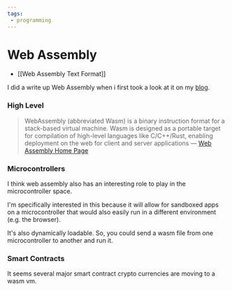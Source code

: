 ```yaml
---
tags:
 - programming
---
```


# Web Assembly
*  [[Web Assembly Text Format]]

I did a write up Web Assembly when i first took a look at it on my [blog](https://dustinfirebaugh.com/blog/Web_Assembly/).

### High Level
>WebAssembly (abbreviated Wasm) is a binary instruction format for a stack-based virtual machine. Wasm is designed as a portable target for compilation of high-level languages like C/C++/Rust, enabling deployment on the web for client and server applications — [Web Assembly Home Page](https://webassembly.org/)


### Microcontrollers
I think web assembly also has an interesting role to play in the microcontroller space.

I'm specifically interested in this because it will allow for sandboxed apps on a microcontroller that would also easily run in a different environment (e.g. the browser).

It's also dynamically loadable.  So, you could send a wasm file from one microcontroller to another and run it.

### Smart Contracts
It seems several major smart contract crypto currencies are moving to a wasm vm.

